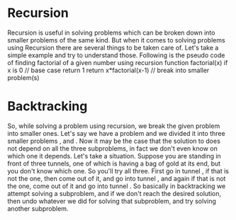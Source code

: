 # Recursion
Recursion is useful in solving problems which can be broken down into smaller problems of the same kind. But when it comes to solving problems using Recursion there are several things to be taken care of. Let's take a simple example and try to understand those. Following is the pseudo code of finding factorial of a given number  using recursion
function factorial(x)
    if x is 0                    // base case
        return 1
    return x*factorial(x-1)       // break into smaller problem(s)
# Backtracking 
So, while solving a problem using recursion, we break the given problem into smaller ones. Let's say we have a problem  and we divided it into three smaller problems ,  and . Now it may be the case that the solution to  does not depend on all the three subproblems, in fact we don't even know on which one it depends.
Let's take a situation. Suppose you are standing in front of three tunnels, one of which is having a bag of gold at its end, but you don't know which one. So you'll try all three. First go in tunnel , if that is not the one, then come out of it, and go into tunnel , and again if that is not the one, come out of it and go into tunnel . So basically in backtracking we attempt solving a subproblem, and if we don't reach the desired solution, then undo whatever we did for solving that subproblem, and try solving another subproblem.
